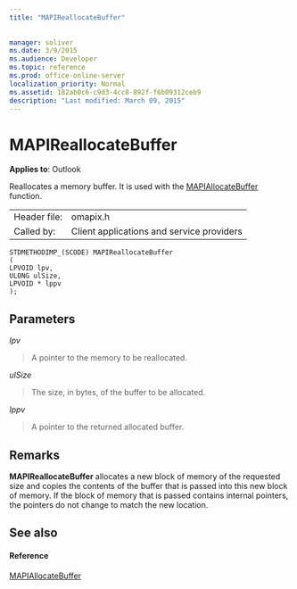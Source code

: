 ```yaml
---
title: "MAPIReallocateBuffer"
 
 
manager: soliver
ms.date: 3/9/2015
ms.audience: Developer
ms.topic: reference
ms.prod: office-online-server
localization_priority: Normal
ms.assetid: 182ab0c6-c9d3-4cc8-892f-f6b09312ceb9
description: "Last modified: March 09, 2015"
---
```


# MAPIReallocateBuffer

  
  
**Applies to**: Outlook 
  
Reallocates a memory buffer. It is used with the [MAPIAllocateBuffer](mapiallocatebuffer.md) function. 
  
|||
|:-----|:-----|
|Header file:  <br/> |omapix.h  <br/> |
|Called by:  <br/> |Client applications and service providers  <br/> |
   
```
STDMETHODIMP_(SCODE) MAPIReallocateBuffer
(
LPVOID lpv, 
ULONG ulSize, 
LPVOID * lppv
);
```

## Parameters

 _lpv_
  
> A pointer to the memory to be reallocated.
    
 _ulSize_
  
> The size, in bytes, of the buffer to be allocated.
    
 _lppv_
  
> A pointer to the returned allocated buffer.
    
## Remarks

 **MAPIReallocateBuffer** allocates a new block of memory of the requested size and copies the contents of the buffer that is passed into this new block of memory. If the block of memory that is passed contains internal pointers, the pointers do not change to match the new location. 
  
## See also

#### Reference

[MAPIAllocateBuffer](mapiallocatebuffer.md)

